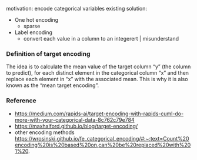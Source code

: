 motivation: encode categorical variables
existing solution: 
- One hot encoding
    - sparse
- Label encoding
    - convert each value in a column to an integerert | misunderstand


### Definition of target encoding
The idea is to calculate the mean value of the target column “y” (the column to predict), for each distinct element in the categorical column “x” and then replace each element in “x” with the associated mean. This is why it is also known as the “mean target encoding”.


### Reference
- https://medium.com/rapids-ai/target-encoding-with-rapids-cuml-do-more-with-your-categorical-data-8c762c79e784
- https://maxhalford.github.io/blog/target-encoding/
- other encoding methods https://wrosinski.github.io/fe_categorical_encoding/#:~:text=Count%20encoding%20is%20based%20on,can%20be%20replaced%20with%201%20.